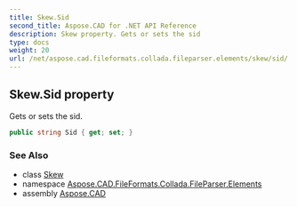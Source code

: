 ```yaml
---
title: Skew.Sid
second_title: Aspose.CAD for .NET API Reference
description: Skew property. Gets or sets the sid
type: docs
weight: 20
url: /net/aspose.cad.fileformats.collada.fileparser.elements/skew/sid/
---
```

## Skew.Sid property

Gets or sets the sid.

```csharp
public string Sid { get; set; }
```

### See Also

* class [Skew](../)
* namespace [Aspose.CAD.FileFormats.Collada.FileParser.Elements](../../skew/)
* assembly [Aspose.CAD](../../../)


